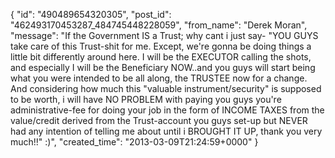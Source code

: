  {
   "id": "490489654320305",
   "post_id": "462493170453287_484745448228059",
   "from_name": "Derek Moran",
   "message": "If the Government IS a Trust; why cant i just say- \"YOU GUYS take care of this Trust-shit for me. Except, we're gonna be doing things a little bit differently around here. I will be the EXECUTOR calling the shots, and especially I will be the Beneficiary NOW..and you guys will start being what you were intended to be all along, the TRUSTEE now for a change. And considering how much this \"valuable instrument/security\" is supposed to be worth, i will have NO PROBLEM with paying you guys you're administrative-fee for doing your job in the form of INCOME TAXES from the value/credit derived from the Trust-account you guys set-up but NEVER had any intention of telling me about until i BROUGHT IT UP, thank you very much!!\"  :)",
   "created_time": "2013-03-09T21:24:59+0000"
 }
